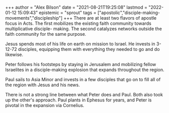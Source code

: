 +++
author = "Alex Bilson"
date = "2021-08-21T19:25:08"
lastmod = "2022-01-12 15:09:43"
epistemic = "sprout"
tags = ["apostolic","disciple-making-movements","discipleship"]
+++
There are at least two flavors of apostle focus in Acts. The first mobilizes the existing faith community towards multiplicative disciple- making. The second catalyzes networks outside the faith community for the same purpose.

Jesus spends most of his life on earth on mission to Israel. He invests in 3-12-72 disciples, equipping them with everything they needed to go and do likewise.

Peter follows his footsteps by staying in Jerusalem and mobilizing fellow Israelites in a disciple-making explosion that expands throughout the region.

Paul sails to Asia Minor and invests in a few disciples that go on to fill all of the region with Jesus and his news.

There is not a strong line between what Peter does and Paul. Both also took up the other's approach. Paul plants in Ephesus for years, and Peter is pivotal in the expansion via Cornelius.


